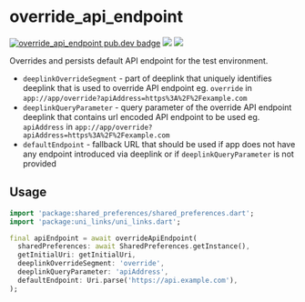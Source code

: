 # override_api_endpoint

[![override_api_endpoint pub.dev badge][pub-badge]][pub-badge-link]
[![][build-badge]][build-badge-link]
[![][codecov-badge]][codecov-badge-link]

Overrides and persists default API endpoint for the test environment.

* `deeplinkOverrideSegment` - part of deeplink that uniquely
identifies deeplink that is used to override API endpoint
eg. `override` in `app://app/override?apiAddress=https%3A%2F%2Fexample.com`
* `deeplinkQueryParameter` - query parameter of the override API
endpoint deeplink that contains url encoded API endpoint to be used
eg. `apiAddress` in `app://app/override?apiAddress=https%3A%2F%2Fexample.com`
* `defaultEndpoint` - fallback URL that should be used if app does not
have any endpoint introduced via deeplink or if `deeplinkQueryParameter` is
not provided

## Usage

```dart
import 'package:shared_preferences/shared_preferences.dart';
import 'package:uni_links/uni_links.dart';

final apiEndpoint = await overrideApiEndpoint(
  sharedPreferences: await SharedPreferences.getInstance(),
  getInitialUri: getInitialUri,
  deeplinkOverrideSegment: 'override',
  deeplinkQueryParameter: 'apiAddress',
  defaultEndpoint: Uri.parse('https://api.example.com'),
);
```
[pub-badge]: https://img.shields.io/pub/v/override_api_endpoint
[pub-badge-link]: https://pub.dev/packages/override_api_endpoint
[build-badge]: https://img.shields.io/github/workflow/status/leancodepl/flutter_corelibrary/override_api_endpoint%20test
[build-badge-link]: https://github.com/leancodepl/flutter_corelibrary/actions?query=workflow%3A%22override_api_endpoint+test%22
[codecov-badge]: https://img.shields.io/codecov/c/gh/leancodepl/flutter_corelibrary?flag=override_api_endpoint
[codecov-badge-link]: https://codecov.io/gh/leancodepl/flutter_corelibrary
[override_api_endpoint_flutter]: https://pub.dev/packages/override_api_endpoint_flutter

